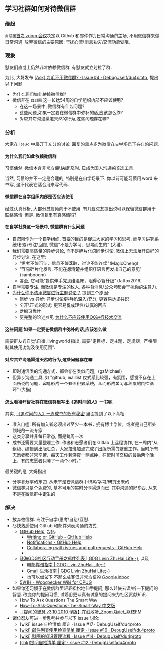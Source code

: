 ## 学习社群如何对待微信群

### 缘起

`自怼圈`[首次 zoom 会议][1]决定以 Github 和邮件作为日常沟通的主场, 不用微信群来做日常沟通. 放弃微信的主要原因: 干扰心流\消息丢失\交流功能受阻.

### 现象

怼友们直觉上仍然非常依赖微信群. 有怼友就立刻拉了群.

为此, 大妈发布 [\[Ask\] 为毛不用微信群? · Issue #4 · DebugUself/du4proto][2], 提出以下问题:

* 为什么我们如此依赖微信群?
* 微信群在 `自怼圈` 这一长达54周的自学组织内部不应该使用?
    - 在这一场景中, 微信群有什么问题?
    - 这些问题,如果一定要在微信群中弥补的话,应该怎么作?
    - 对应其它沟通渠道天然的行为,这些问题存在嘛?

### 分析

大家在 issue 中展开了充分的讨论. 回复的重点多为微信在自学场景下存在的问题.

#### 为什么我们如此依赖微信群

习惯使然. 微信本身非常方便\快捷\及时, 已成为国人沟通的首选工具.

当然, 习惯的并不一定是合适的, 特别是在自学场景下. 你以前可能习惯用 word 来书写, 这不代表它适合用来写代码.

#### 微信群在自学组织内部是否应该使用

经过认真分析, 大部分怼友倾向于不使用. 有几位怼友提出说可以保留微信群用于联络感情. 但是, 微信群里有真感情吗?

#### 在自学社群这一场景中, 微信群有什么问题

* 自怼圈作为一个自学组织, 首要的目的是促进大家的学习和思考. 而学习讲究系统\积累\专注\回顾, 微信"不是为学习、思考而生的" (大猫).
* 我们需要高质量的异步讨论, 而不是碎片化的同步讨论. 微信上无法展开良好的异步讨论. 在这里:
    - "思考不能沉淀，信息不能萃取，讨论不能连续"(MagicCheng)
    - "容易碎片化发言, 不能在想清楚并组织好语言再发出自己的意见"(bambooom)
    - 甚至, 它可能"提供伸手党思维温床，阻碍心智升级" (fatfox2016)
* 自学需要专注, 而微信是专注的敌人. 各种群消息\公众号都会干扰你的注意力.
* [为什么你不该用微信进行主题讨论？][3] 提到三个原因: 
    - 同步 vs 异步: 异步讨论更持续\深入\充分, 更容易达成共识
    - 公开\正式的形式: 更容易促成理性\认真的回应
    - 数据可靠性
    - 更完整的论述参见 [为什么不应该使用QQ进行技术交流][4]

#### 这些问题,如果一定要在微信群中弥补的话,应该怎么做

需要群友的自觉\自律. livingworld 指出, 需要"定目标、定主题、定规矩，严格限制其使用功能及使用范围".

#### 对应其它沟通渠道天然的行为,这些问题存在嘛

* 即时通信类的沟通方式，都会存在类似问题。(gzMichael)
* 但异步沟通工具, 如 "github, maillist 仪式感比较强，有氛围，感觉不存在上面所说的问题，容易形成一个知识积累系统，从而形成学习与积累的良性循环" (大猫)

#### 怎么看待开智社群在微信群里写出《追时间的人》一书呢

其实, [《追时间的人》一周成书的所有秘密][5] 里面提到了以下真相:
* 准入门槛: 所有加入者必须出过至少一本书，拥有博士学位，或者是自己所处领域的一流专家
* 这类分享并非每日常态, 而是每周一次
* 成书还需要大量整理工作. 作者和志愿者们在 Gitlab 上远程协作, 在一周内”从组稿、编辑到出版汇总，大家加班加点完成了出版所需的繁重工作。当时所有志愿者都非常辛苦，每天工作到深夜一两点钟，在赶时间交稿的最后两个晚上，有的志愿者只睡了一两个小时。”

最关键的是, 大妈指出:
* 分享者分享的东西, 从来不是在微信群中积累/学习/研究出来的
* 微信群只是个免费的, 基本可用的实时分享渠道而已. 其中沟通的好东西, 从来不是在微信群中诞生的

### 解决

* 放弃微信群. 专注于自学\思考\自怼\互怼.
* 尽快熟悉使用 Github 和邮件列表沟通的方式.
    + [GitHub Help][6], 包括:
        - [Writing on GitHub - GitHub Help][7]
        - [Notifications - GitHub Help][8]
        - [Collaborating with issues and pull requests - GitHub Help][9]
        - ...
    + [珠海GDG社区行动手册之邮件列表 | GDG Livin ZhuHai Life;-)][10], 以及
        - [电邮靠谱指南 | GDG Livin ZhuHai Life;-)][11]
        - [Gmail 生活指南 | GDG Livin ZhuHai Life;-)][12]
        - 也可以尝试下 不那么极客但非常方便的 [Google Inbox](https://inbox.google.com/)
    + [5W1H - Woodpecker Wiki for CPUG][14]
* 如果你还习惯于在微信群里轻轻松松地伸手提问, 那么赶快去读/听一下提问的智慧. 改变你的提问习惯, 试着用更认真有诚意的提问来为社区贡献知识.
    - [How To Ask Questions The Smart Way][15]
    - [How-To-Ask-Questions-The-Smart-Way 中文版][16]
    - [【提问的智慧 v3.10 2010 译版】在线收听\_Zoom.Quiet\_荔枝FM][17]
* 诸位怼友可进一步思考并参与以下 issue 讨论:
    - [[wiki] issue 自检清单 厘定 · Issue #17 · DebugUself/du4proto][18]
    - [[wiki] 邮件列表使用检查清单 厘定 · Issue #16 · DebugUself/du4proto][19]
    - [[wiki] 怼圈的知识管理流程 · Issue #14 · DebugUself/du4proto][20]
    - [[chk]提问自检清单 厘定 · Issue #12 · DebugUself/du4proto][21]

[1]: https://github.com/DebugUself/du4proto/issues/2
[2]: https://github.com/DebugUself/du4proto/issues/4
[3]: http://mp.weixin.qq.com/s?__biz=MzA4ODM4ODQ3MQ==&mid=2651930486&idx=1&sn=b2a5723bca90eea2e9815c3386aa1e72&chksm=8bcf796ebcb8f078f9bfe7d18571bbf274f60eb99dc9a72418d197f51dd051994d20baf95acb#rd
[4]: http://blog.zhgdg.org/2013-06/anti-qq-as-tech-communication/
[5]: http://mp.weixin.qq.com/s?__biz=MzA4ODM4ODQ3MQ==&mid=2651929757&idx=1&sn=7515f49d5842e2d367c0b693940e7f7d&chksm=8bcf7a85bcb8f3938b0b45131868a85ed065d79d85c4c44432ce1278db0ccc585fea2b98d819#rd
[6]: https://help.github.com/
[7]: https://help.github.com/categories/writing-on-github/
[8]: https://help.github.com/categories/notifications/
[9]: https://help.github.com/categories/collaborating-with-issues-and-pull-requests/
[10]: http://blog.zhgdg.org/2013-06/zh-gdg-mailing/
[11]: http://blog.zhgdg.org/2014-02/email-kaopulity-guider/
[12]: http://blog.zhgdg.org/2014-02/livin-gmail-guider/
[14]: http://wiki.woodpecker.org.cn/moin/5W1H
[15]: http://www.catb.org/esr/faqs/smart-questions.html
[16]: https://github.com/ryanhanwu/How-To-Ask-Questions-The-Smart-Way/blob/master/README-zh_CN.md
[17]: https://www.lizhi.fm/3475110/2594272414557458950
[18]: https://github.com/DebugUself/du4proto/issues/17
[19]: https://github.com/DebugUself/du4proto/issues/16
[20]: https://github.com/DebugUself/du4proto/issues/14
[21]: https://github.com/DebugUself/du4proto/issues/12
